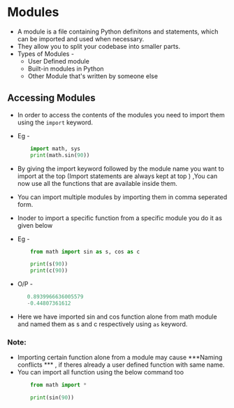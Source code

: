 # Modules
+ A module is a file containing Python definitons and statements, which can be imported and used when necessary.
+ They allow you to split your codebase into smaller parts.
+ Types of Modules - 
    + User Defined module
    + Built-in modules in Python
    + Other Module that's written by someone else

## Accessing Modules

+ In order to access the contents of the modules you need to import them using the ```import``` keyword.
+ Eg - 
    ```.py
        import math, sys
        print(math.sin(90))
    ```
+ By giving the import keyword followed by the module name you want to import at the top (Import statements are always kept at top ) ,You can now use all the functions that are available inside them.
+ You can import multiple modules by importing them in comma seperated form.
+ Inoder to import a specific function from a specific module you do it as given below 
+ Eg -
    ```.py
        from math import sin as s, cos as c

        print(s(90))
        print(c(90))
    ```
+ O/P -    
    ```.py
       0.8939966636005579 
       -0.44807361612
    ```

+ Here we have imported sin and cos function alone from math module and named them as s and c respectively using ```as``` keyword.

### Note:
+ Importing certain function alone from a module may cause ***Naming conflicts *** , if theres already a user defined function with same name.
+ You can import all function using the below command too 
    ```.py
        from math import *

        print(sin(90))
    ```
